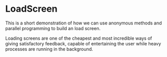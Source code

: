 # LoadScreen
This is a short demonstration of how we can use anonymous methods and parallel programming to build an load screen.

Loading screens are one of the cheapest and most incredible ways of giving satisfactory feedback, capable of entertaining the user while heavy processes are running in the background.

